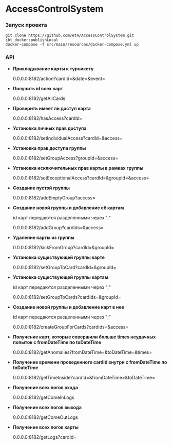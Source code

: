 # AccessControlSystem
### Запуск проекта

```
git clone https://github.com/et4/AccessControlSystem.git
sbt docker:publishLocal
docker-compose -f src/main/resources/docker-compose.yml up
```

### API
* __Прикладывание карты к турникету__

  0.0.0.0:8182/action?cardId=&date=&event=
  
* __Получить id всех карт__

  0.0.0.0:8182/getAllCards
  
* __Проверить имеет ли доступ карта__

  0.0.0.0:8182/hasAccess?cardId=

* __Установка личных прав доступа__

  0.0.0.0:8182/setIndividualAccess?cardId=&access=

* __Установка прав доступа группы__

  0.0.0.0:8182/setGroupAccess?groupId=&access=
  
* __Установка исключительных прав карты в рамках группы__

  0.0.0.0:8182/setExceptionalAccess?cardId=&groupId=&access=
  
* __Создание пустой группы__

  0.0.0.0:8182/addEmptyGroup?access=
  
* __Создание новой группы и добавление её картам__

  id карт передаются разделенными через ";"
  
  0.0.0.0:8182/addGroup?cardIds=&access=
  
* __Удаление карты из группы__

  0.0.0.0:8182/kickFromGroup?cardId=&groupId=
  
* __Установка существующей группы карте__

  0.0.0.0:8182/setGroupToCard?cardId=&groupId=

* __Установка существующей группы картам__

  id карт передаются разделенными через ";"
  
  0.0.0.0:8182/setGroupToCards?cardIds=&groupId=  
  
* __Создание новой группы и добавление карт в нее__

  id карт передаются разделенными через ";"
  
  0.0.0.0:8182/createGroupForCards?cardIds=&access=

* __Получение карт, которые совершили больше times неудачных попыток с fromDateTime по toDateTime__

  0.0.0.0:8182/getAnomalies?fromDateTime=&toDateTime=&times=

* __Получение времени проведенного cardId внутри с fromDateTime по toDateTime__

  0.0.0.0:8182/getTimeInside?cardId=&fromDateTime=&toDateTime=
  
* __Получение всех логов входа__

  0.0.0.0:8182/getComeInLogs
  
* __Получение всех логов выхода__

  0.0.0.0:8182/getComeOutLogs
  
* __Получение всех логов карты__

  0.0.0.0:8182/getLogs?cardId=

